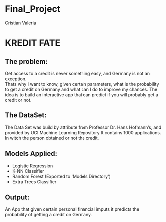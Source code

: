 # Final_Project
Cristian Valeria

# KREDIT FATE


## The problem:

Get access to a credit is never something easy, and Germany is not an exception.  
Thats why I want to know, given certain parameters, what is the probability to get a credit on Germany and what can I do to improve my chances.
The idea is to build an interactive app that can predict if you will probably get a credit or not.

## The DataSet:

The Data Set was build by attribute from Professor Dr. Hans Hofmann’s, and provided by UCI Machine Learning Repository
It contains 1000 applications. In witch the person obtained or not the credit.

## Models Applied:

- Logistic Regression 
- K-NN Classifier 
- Random Forest (Exported to 'Models Directory')
- Extra Trees Classifier

## Output:

An App that given certain personal financial imputs it predicts the probability of getting a credit on Germany. 